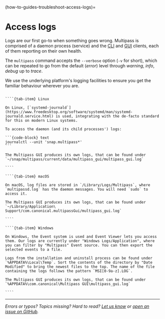 (how-to-guides-troubleshoot-access-logs)=
# Access logs

Logs are our first go-to when something goes wrong. Multipass is comprised of a daemon process (service) and the [CLI](/reference/command-line-interface/index) and [GUI](/reference/gui-client) clients, each of them reporting on their own health. 

The `multipass` command accepts the `--verbose` option (`-v` for short), which can be repeated to go from the default (*error*) level through *warning*, *info*, *debug* up to *trace*.

We use the underlying platform's logging facilities to ensure you get the familiar behaviour wherever you are.

`````{tab-set}

````{tab-item} Linux 

On Linux, [`systemd-journald`](https://www.freedesktop.org/software/systemd/man/systemd-journald.service.html) is used, integrating with the de-facto standard for this on modern Linux systems.

To access the daemon (and its child processes') logs:

```{code-block} text
journalctl --unit 'snap.multipass*'
```

The Multipass GUI produces its own logs, that can be found under `~/snap/multipass/current/data/multipass_gui/multipass_gui.log`

````

````{tab-item} macOS 

On macOS, log files are stored in `/Library/Logs/Multipass`, where `multipassd.log` has the daemon messages. You will need `sudo` to access it. 

The Multipass GUI produces its own logs, that can be found under `~/Library/Application\ Support/com.canonical.multipassGui/multipass_gui.log`

````

````{tab-item} Windows 

On Windows, the Event system is used and Event Viewer lets you access them. Our logs are currently under "Windows Logs/Application", where you can filter by "Multipass" Event source. You can then export the selected events to a file.

Logs from the installation and uninstall process can be found under `%APPDATA%\Local\Temp`. Sort the contents of the directory by "Date Modified" to bring the newest files to the top. The name of the file containing the logs follows the pattern `MSI[0-9a-z].LOG`.

The Multipass GUI produces its own logs, that can be found under `%APPDATA%\com.canonical\Multipass GUI\multipass_gui.log`

````

`````

---

*Errors or typos? Topics missing? Hard to read? <a href="https://docs.google.com/forms/d/e/1FAIpQLSd0XZDU9sbOCiljceh3rO_rkp6vazy2ZsIWgx4gsvl_Sec4Ig/viewform?usp=pp_url&entry.317501128=https://multipass.run/docs/accessing-logs" target="_blank">Let us know</a> or <a href="https://github.com/canonical/multipass/issues/new/choose" target="_blank">open an issue on GitHub</a>.*

